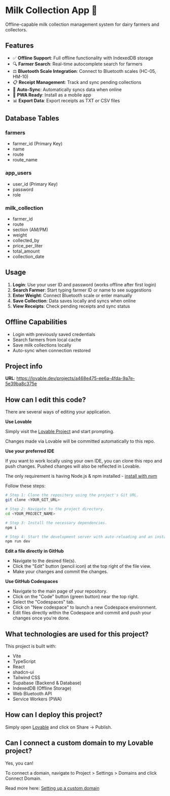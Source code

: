 # Milk Collection App 🥛

Offline-capable milk collection management system for dairy farmers and collectors.

## Features

- ✅ **Offline Support**: Full offline functionality with IndexedDB storage
- 🔍 **Farmer Search**: Real-time autocomplete search for farmers
- ⚖️ **Bluetooth Scale Integration**: Connect to Bluetooth scales (HC-05, HM-10)
- 📋 **Receipt Management**: Track and sync pending collections
- 🔄 **Auto-Sync**: Automatically syncs data when online
- 📱 **PWA Ready**: Install as a mobile app
- 📊 **Export Data**: Export receipts as TXT or CSV files

## Database Tables

### farmers
- farmer_id (Primary Key)
- name
- route
- route_name

### app_users
- user_id (Primary Key)
- password
- role

### milk_collection
- farmer_id
- route
- section (AM/PM)
- weight
- collected_by
- price_per_liter
- total_amount
- collection_date

## Usage

1. **Login**: Use your user ID and password (works offline after first login)
2. **Search Farmer**: Start typing farmer ID or name to see suggestions
3. **Enter Weight**: Connect Bluetooth scale or enter manually
4. **Save Collection**: Data saves locally and syncs when online
5. **View Receipts**: Check pending receipts and sync status

## Offline Capabilities

- Login with previously saved credentials
- Search farmers from local cache
- Save milk collections locally
- Auto-sync when connection restored

## Project info

**URL**: https://lovable.dev/projects/a468e475-ee6a-4fda-9a7e-5e39ba8c375e

## How can I edit this code?

There are several ways of editing your application.

**Use Lovable**

Simply visit the [Lovable Project](https://lovable.dev/projects/a468e475-ee6a-4fda-9a7e-5e39ba8c375e) and start prompting.

Changes made via Lovable will be committed automatically to this repo.

**Use your preferred IDE**

If you want to work locally using your own IDE, you can clone this repo and push changes. Pushed changes will also be reflected in Lovable.

The only requirement is having Node.js & npm installed - [install with nvm](https://github.com/nvm-sh/nvm#installing-and-updating)

Follow these steps:

```sh
# Step 1: Clone the repository using the project's Git URL.
git clone <YOUR_GIT_URL>

# Step 2: Navigate to the project directory.
cd <YOUR_PROJECT_NAME>

# Step 3: Install the necessary dependencies.
npm i

# Step 4: Start the development server with auto-reloading and an instant preview.
npm run dev
```

**Edit a file directly in GitHub**

- Navigate to the desired file(s).
- Click the "Edit" button (pencil icon) at the top right of the file view.
- Make your changes and commit the changes.

**Use GitHub Codespaces**

- Navigate to the main page of your repository.
- Click on the "Code" button (green button) near the top right.
- Select the "Codespaces" tab.
- Click on "New codespace" to launch a new Codespace environment.
- Edit files directly within the Codespace and commit and push your changes once you're done.

## What technologies are used for this project?

This project is built with:

- Vite
- TypeScript
- React
- shadcn-ui
- Tailwind CSS
- Supabase (Backend & Database)
- IndexedDB (Offline Storage)
- Web Bluetooth API
- Service Workers (PWA)

## How can I deploy this project?

Simply open [Lovable](https://lovable.dev/projects/a468e475-ee6a-4fda-9a7e-5e39ba8c375e) and click on Share -> Publish.

## Can I connect a custom domain to my Lovable project?

Yes, you can!

To connect a domain, navigate to Project > Settings > Domains and click Connect Domain.

Read more here: [Setting up a custom domain](https://docs.lovable.dev/features/custom-domain#custom-domain)
